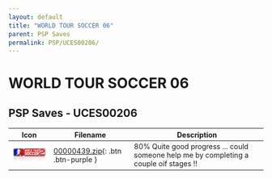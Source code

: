 ```yaml
---
layout: default
title: "WORLD TOUR SOCCER 06"
parent: PSP Saves
permalink: PSP/UCES00206/
---
```

# WORLD TOUR SOCCER 06

## PSP Saves - UCES00206

| Icon | Filename | Description |
|------|----------|-------------|
| ![WORLD TOUR SOCCER 06](ICON0.PNG) | [00000439.zip](00000439.zip){: .btn .btn-purple } | 80% Quite good progress ... could someone help me by completing a couple oif stages !! |
